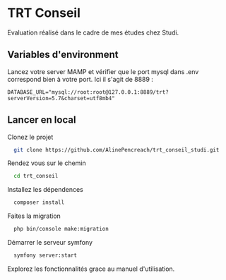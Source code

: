 # TRT Conseil

Evaluation réalisé dans le cadre de mes études chez Studi.


## Variables d'environment

Lancez votre server MAMP et vérifier que le port mysql dans .env correspond bien à votre port. Ici il s'agit de 8889 : 

`DATABASE_URL="mysql://root:root@127.0.0.1:8889/trt?serverVersion=5.7&charset=utf8mb4"`



## Lancer en local

Clonez le projet

```bash
  git clone https://github.com/AlinePencreach/trt_conseil_studi.git
```

Rendez vous sur le chemin

```bash
  cd trt_conseil
```

Installez les dépendences

```bash
  composer install
```


Faites la migration
```bash
  php bin/console make:migration
```

Démarrer le serveur symfony

```bash
  symfony server:start
```

Explorez les fonctionnalités grace au manuel d'utilisation. 
